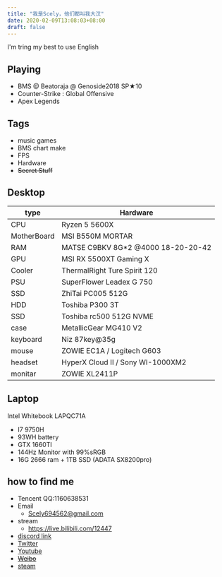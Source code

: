 ```yaml
---
title: "我是Scely，他们都叫我大汉"
date: 2020-02-09T13:08:03+08:00
draft: false
---
```

<!--more-->
  I'm tring my best to use English

## Playing
- BMS @ Beatoraja @ Genoside2018 SP★10
- Counter-Strike : Global Offensive
- Apex Legends

## Tags
- music games
- BMS chart make
- FPS
- Hardware
- ~~Secret Stuff~~

## Desktop
type|Hardware
---|---
CPU | Ryzen 5 5600X
MotherBoard | MSI B550M MORTAR
RAM | MATSE C9BKV 8G*2 @4000 18-20-20-42
GPU  | MSI RX 5500XT Gaming X
Cooler | ThermalRight Ture Spirit 120
PSU | SuperFlower Leadex G 750
SSD | ZhiTai PC005 512G
HDD | Toshiba P300 3T
SSD | Toshiba rc500 512G NVME
case | MetallicGear MG410 V2
keyboard | Niz 87key@35g
mouse | ZOWIE EC1A / Logitech G603
headset | HyperX Cloud II / Sony WI-1000XM2
monitar | ZOWIE XL2411P

## Laptop

Intel Whitebook LAPQC71A
- I7 9750H
- 93WH battery
- GTX 1660TI
- 144Hz Monitor with 99%sRGB
- 16G 2666 ram + 1TB SSD (ADATA SX8200pro)

## how to find me

- Tencent QQ:1160638531
- Email
  - Scely694562@gmail.com
- stream
  - https://live.bilibili.com/12447
- [discord link](discord.gg/9mp6h6W)
- [Twitter](https://twitter.com/ScelyM)
- [Youtube](https://www.youtube.com/channel/UCEuWgIRKyeApO6dxfca5xOg)
- ~~[Weibo](https://weibo.com/2485089434/profile)~~
- [steam](https://steamcommunity.com/id/ScelyM/)